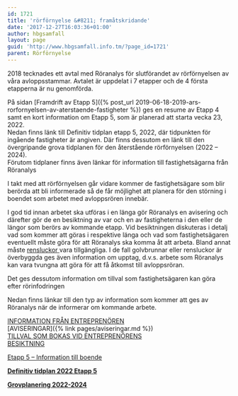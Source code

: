 ```yaml
---
id: 1721
title: 'rörförnyelse &#8211; framåtskridande'
date: '2017-12-27T16:03:36+01:00'
author: hbgsamfall
layout: page
guid: 'http://www.hbgsamfall.info.tm/?page_id=1721'
parent: Rörförnyelse
---
```


2018 tecknades ett avtal med Röranalys för slutförandet av rörförnyelsen av våra avloppsstammar. Avtalet är uppdelat i 7 etapper och de 4 första etapperna är nu genomförda.

På sidan [Framdrift av Etapp 5]({% post_url 2019-06-18-2019-ars-rorfornyelsen-av-aterstaende-fastigheter %}) ges en resume av Etapp 4 samt en kort information om Etapp 5, som är planerad att starta vecka 23, 2022.  
Nedan finns länk till Definitiv tidplan etapp 5, 2022, där tidpunkten för ingående fastigheter är angiven. Där finns dessutom en länk till den övergripande grova tidplanen för den återstående rörförnyelsen (2022 – 2024).  
Förutom tidplaner finns även länkar för information till fastighetsägarna från Röranalys

I takt med att rörförnyelsen går vidare kommer de fastighetsägare som blir berörda att bli informerade så de får möjlighet att planera för den störning i boendet som arbetet med avloppsrören innebär.

I god tid innan arbetet ska utföras i en länga gör Röranalys en avisering och därefter gör de en besiktning av var och en av fastigheterna i den eller de längor som berörs av kommande etapp. Vid besiktningen diskuteras i detalj vad som kommer att göras i respektive länga och vad som fastighetsägaren eventuellt måste göra för att Röranalys ska komma åt att arbeta. Bland annat måste [rensluckor ](http://www.hbgsamfall.win/index.php/information-2/krav-pa-tillganglighet/)vara tillgängliga. I de fall golvbrunnar eller rensluckor är överbyggda ges även information om upptag, d.v.s. arbete som Röranalys kan vara tvungna att göra för att få åtkomst till avloppsröran.

Det ges dessutom information om tillval som fastighetsägaren kan göra efter rörinfodringen

Nedan finns länkar till den typ av information som kommer att ges av Röranalys när de informerar om kommande arbete.

[INFORMATION FRÅN ENTREPRENÖREN](http://www.hbgsamfall.win/wp-content/uploads/2018/06/stamrenoveringhässelbygårds-samfällighetsförening-folder.pdf)  
[AVISERINGAR]({% link pages/aviseringar.md %})  
[TILLVAL SOM BOKAS VID ENTREPRENÖRENS  
BESIKTNING](http://www.hbgsamfall.win/wp-content/uploads/2018/06/Beställningavi.pdf)

[Etapp 5 – Information till boende](http://www.hbgsamfall.win/wp-content/uploads/2022/03/Etapp-5-Information-till-boende.pdf)

**[Definitiv tidplan 2022 Etapp 5](http://www.hbgsamfall.win/wp-content/uploads/2022/05/Definitiv-tidplan-2022-Etapp-5.pdf)**

**[Grovplanering 2022-2024](http://www.hbgsamfall.win/wp-content/uploads/2021/02/Grovplanering-2022-2024.pdf)**
